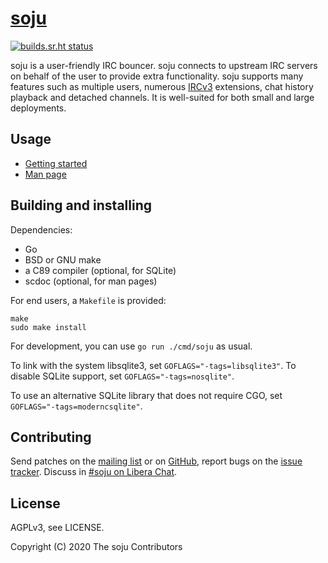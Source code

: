 # [soju]

[![builds.sr.ht status](https://builds.sr.ht/~emersion/soju/commits/master.svg)](https://builds.sr.ht/~emersion/soju/commits/master?)

soju is a user-friendly IRC bouncer. soju connects to upstream IRC servers on
behalf of the user to provide extra functionality. soju supports many features
such as multiple users, numerous [IRCv3] extensions, chat history playback and
detached channels. It is well-suited for both small and large deployments.

## Usage

* [Getting started]
* [Man page]

## Building and installing

Dependencies:

- Go
- BSD or GNU make
- a C89 compiler (optional, for SQLite)
- scdoc (optional, for man pages)

For end users, a `Makefile` is provided:

    make
    sudo make install

For development, you can use `go run ./cmd/soju` as usual.

To link with the system libsqlite3, set `GOFLAGS="-tags=libsqlite3"`. To disable
SQLite support, set `GOFLAGS="-tags=nosqlite"`.

To use an alternative SQLite library that does not require CGO, set `GOFLAGS="-tags=moderncsqlite"`.

## Contributing

Send patches on the [mailing list] or on [GitHub], report bugs on the
[issue tracker]. Discuss in [#soju on Libera Chat][IRC channel].

## License

AGPLv3, see LICENSE.

Copyright (C) 2020 The soju Contributors

[soju]: https://soju.im
[Getting started]: doc/getting-started.md
[Man page]: https://soju.im/doc/soju.1.html
[mailing list]: https://lists.sr.ht/~emersion/soju-dev
[GitHub]: https://github.com/emersion/soju
[issue tracker]: https://todo.sr.ht/~emersion/soju
[IRC channel]: ircs://irc.libera.chat/#soju
[IRCv3]: https://ircv3.net/
